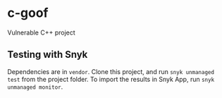 # c-goof
Vulnerable C++ project

## Testing with Snyk

Dependencies are in `vendor`. Clone this project, and run `snyk unmanaged test` from the project folder. To import the results in Snyk App, run `snyk unmanaged monitor`.

